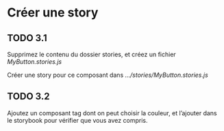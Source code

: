 # Créer une story

## TODO 3.1

Supprimez le contenu du dossier stories, et créez un fichier _MyButton.stories.js_

Créer une story pour ce composant dans _…/stories/MyButton.stories.js_

## TODO 3.2

Ajoutez un composant tag dont on peut choisir la couleur, et l’ajouter dans le storybook pour vérifier que vous avez compris.
